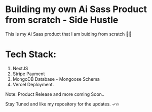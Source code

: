 # Building my own Ai Sass Product from scratch - Side Hustle

This is my Ai Saas product that I am buiding from scratch 🚀🤟

# Tech Stack:

1. NextJS
2. Stripe Payment
3. MongoDB Database - Mongoose Schema
4. Vercel Deployment.

Note: Product Release and more coming Soon..

Stay Tuned and like my repository for the updates. ✓🔥
